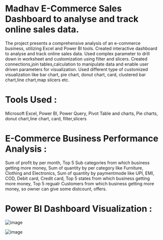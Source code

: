 # Madhav E-Commerce Sales Dashboard to analyse and track online sales data.
The project presents a comprehensive analysis of an e-commerce business, utilizing Excel and Power BI tools.
Created interactive dashboard to analyse and track online sales data.
Used complex parameter to drill down in worksheet and customization using filter and slicers.
Created connections,join tables,calculation to manipulate data and enable user driven parameters for visualization.
Used different type of customized visualization like bar chart, pie chart, donut chart, card, clustered bar chart,line chart,map slicers etc.


# Tools Used :
Microsoft Excel,
Power BI,
Power Query,
Pivot Table and charts,
Pie charts, donut chart,line chart, card, filter,slicers

# E-Commerce Business Performance Analysis :
Sum of profit by per month,
Top 5 Sub categories from which business getting more money,
Sum of quantity by per category like Furniture, Clothing and Electronics,
Sum of quantity by paymentmode like UPI, EMI, COD, Debit card, Credit card,
Top 5 states from which business getting more money,
Top 5 regualr Customers from which business getting more money, so owner can give some distcount, offers.

# Power BI Dashboard Visualization :

![image](https://github.com/Arjunwadkarakshata/E-commerceDashboard/assets/138595946/4f1610a1-49b9-4316-8b4f-5b92a58ee0c6)

![image](https://github.com/Arjunwadkarakshata/E-commerceDashboard/assets/138595946/517853ef-f9db-47ee-8d1e-9d691cda5e37)

